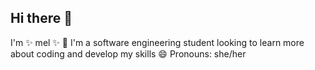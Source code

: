 ## Hi there 👋

I'm ✨ mel ✨
🌱 I'm a software engineering student looking to learn more about coding and develop my skills
😄 Pronouns: she/her



<!--
**deviveirosmel/deviveirosmel** is a ✨ _special_ ✨ repository because its `README.md` (this file) appears on your GitHub profile.

Here are some ideas to get you started:

- 🔭 I’m currently working on ...
- 🌱 I’m currently learning ...
- 👯 I’m looking to collaborate on ...
- 🤔 I’m looking for help with ...
- 💬 Ask me about ...
- 📫 How to reach me: ...
- 😄 Pronouns: ...
- ⚡ Fun fact: ...
-->
